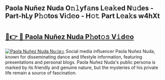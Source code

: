 ## Paola Nuñez Nuda O𝚗𝚕yf𝚊ns L𝚎a𝚔ed N𝚞𝚍es - Part-hLy P𝚑𝚘tos Vi𝚍𝚎o - H𝚘𝚝 Part L𝚎a𝚔s w4hXt

# <h2><a href="http://kf2mbio.oniu.top/?m=Paola+Nu%c3%b1ez+Nuda">🔗👉 🔴 Paola Nuñez Nuda P𝚑ot𝚘𝚜 V𝚒d𝚎o</a></h2>

[![Paola Nuñez Nuda Nu𝚍e𝚜](https://i.imgur.com/0qMVB7G.gif)](http://kf2mbio.oniu.top/?m=Paola+Nu%c3%b1ez+Nuda)
Social media influencer Paola Nuñez Nuda, known for disseminating dance and lifestyle information, featuring presentations and personal blogs. Paola Nuñez Nuda's public persona is marked by its friendly and genuine nature, but the mysteries of his private life remain a source of fascination.  
